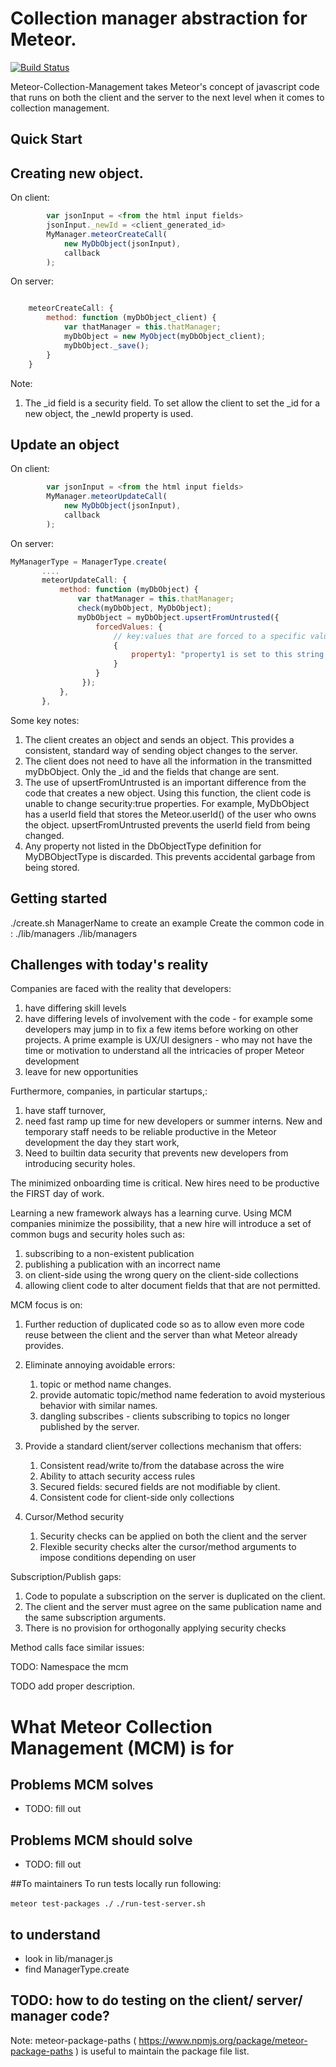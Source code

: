 # Collection manager abstraction for Meteor.

[![Build Status](https://travis-ci.org/whalepath/meteor-collection-management.svg?branch=master)](https://travis-ci.org/whalepath/meteor-collection-management)

Meteor-Collection-Management takes Meteor's concept of javascript code that runs on both the client and the server to the next level when it comes to collection management.

## Quick Start

## Creating new object.

On client:
```javascript
        var jsonInput = <from the html input fields>
        jsonInput._newId = <client_generated_id>
        MyManager.meteorCreateCall(
            new MyDbObject(jsonInput),
            callback
        );
```

On server:
```javascript

    meteorCreateCall: {
        method: function (myDbObject_client) {
            var thatManager = this.thatManager;
            myDbObject = new MyObject(myDbObject_client);
            myDbObject._save();
        }
    }
```

Note:

1. The _id field is a security field. To set allow the client to set the _id for a new object, the _newId property is used.

## Update an object

On client:

```javascript
        var jsonInput = <from the html input fields>
        MyManager.meteorUpdateCall(
            new MyDbObject(jsonInput),
            callback
        );
```

On server:

```javascript
MyManagerType = ManagerType.create(
       ....    
       meteorUpdateCall: {
           method: function (myDbObject) {
               var thatManager = this.thatManager;
               check(myDbObject, MyDbObject);
               myDbObject = myDbObject.upsertFromUntrusted({
                   forcedValues: {
                       // key:values that are forced to a specific value
                       {
                           property1: "property1 is set to this string irregardless of what was sent from client"
                       }
                   }
                });
           },
       },
```

Some key notes:

 1. The client creates an object and sends an object. This provides a consistent, standard way of sending object changes to the server.
 1. The client does not need to have all the information in the transmitted myDbObject. Only the _id and the fields that change are sent.
 1. The use of upsertFromUntrusted is an important difference from the code that creates a new object. Using this function, the client code is unable to change
security:true properties. For example, MyDbObject has a userId field that stores the Meteor.userId() of the user who owns the object. upsertFromUntrusted prevents the userId field from being changed.
 1. Any property not listed in the DbObjectType definition for MyDBObjectType is discarded. This prevents accidental garbage from being stored.

## Getting started

./create.sh ManagerName to create an example
Create the common code in : ./lib/managers
./lib/managers



## Challenges with today's reality

Companies are faced with the reality that developers:

 1. have differing skill levels
 1. have differing levels of involvement with the code - for example some developers may jump in to fix a few items before
 working on other projects. A prime example is UX/UI designers - who may not have the time or motivation to understand all the intricacies of proper Meteor development
 1. leave for new opportunities

Furthermore, companies, in particular startups,:
 1. have staff turnover,
 1. need fast ramp up time for new developers or summer interns. New and temporary staff needs to be reliable productive in the Meteor development the day they start work,
 1. Need to builtin data security that prevents new developers from introducing security holes.

The minimized onboarding time is critical. New hires need to be productive the FIRST day of work.

Learning a new framework always has a learning curve. Using MCM companies minimize the possibility, that
 a new hire will introduce a set of common bugs and security holes such as:

 1. subscribing to a non-existent publication
 1. publishing a publication with an incorrect name
 1. on client-side using the wrong query on the client-side collections
 1. allowing client code to alter document fields that that are not permitted.


MCM focus is on:

 1. Further reduction of duplicated code so as to allow even more code reuse between the client and the server
 than what Meteor already provides.
 
 2. Eliminate annoying avoidable errors:
 
    1. topic or method name changes.
    2. provide automatic topic/method name federation to avoid mysterious behavior with similar names.
    3. dangling subscribes - clients subscribing to topics no longer published by the server.
 
 3. Provide a standard client/server collections mechanism that offers:
 
    1. Consistent read/write to/from the database across the wire 
    2. Ability to attach security access rules
    3. Secured fields: secured fields are not modifiable by client.
    4. Consistent code for client-side only collections

 4. Cursor/Method security

    1. Security checks can be applied on both the client and the server
    2. Flexible security checks alter the cursor/method arguments to impose conditions depending on user


Subscription/Publish gaps:

 1. Code to populate a subscription on the server is duplicated on the client.
 1. The client and the server must agree on the same publication name and the same subscription arguments.
 1. There is no provision for orthogonally applying security checks
 
Method calls face similar issues:


TODO: Namespace the mcm

TODO add proper description.

# What Meteor Collection Management (MCM) is for

## Problems MCM solves
* TODO: fill out

## Problems MCM should solve
* TODO: fill out

##To maintainers
To run tests locally run following: 

```meteor test-packages ./```
```./run-test-server.sh```

## to understand
* look in lib/manager.js
* find ManagerType.create

## TODO: how to do testing on the client/ server/ manager code?


Note: meteor-package-paths ( https://www.npmjs.org/package/meteor-package-paths ) is useful to maintain the package file list.
